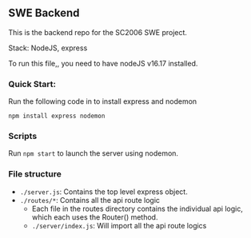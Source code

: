 ## SWE Backend

This is the backend repo for the SC2006 SWE project.

Stack: NodeJS, express

To run this file,, you need to have nodeJS v16.17 installed.

### Quick Start:
Run the following code in to install express and nodemon
```
npm install express nodemon

```

### Scripts
Run `npm start` to launch the server using nodemon.

### File structure
- `./server.js`: Contains the top level express object.
- `./routes/*`: Contains all the api route logic
  - Each file in the routes directory contains the individual api logic, which each uses the Router() method.
  - `./server/index.js`: Will import all the api route logics